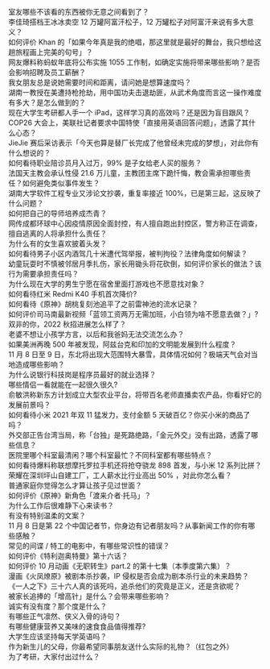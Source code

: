 室友哪些不该看的东西被你无意之间看到了？  
李佳琦搭档王冰冰卖空 12 万罐阿富汗松子，12 万罐松子对阿富汗来说有多大意义？  
如何评价 Khan 的「如果今年真是我的绝唱，那这里就是最好的舞台，我只想给这趟旅程画上完美的句号」？  
网友爆料称蚂蚁年底将公布实施 1055 工作制，如确定实施将带来哪些影响？是否会影响招聘及员工薪酬？  
我女朋友总是说她需要时间和距离，请问她是想算速度吗？  
湖南一教授在美遭持枪抢劫，用中国功夫击退劫匪，从武术角度而言这一操作难度有多大？是怎么做到的？  
现在大学生考研都人手一个 iPad，这样学习真的高效吗？还是因为盲目跟风？  
COP26 大会上，美联社记者要求中国特使「直接用英语回答问题」，透露了其什么心态？  
JieJie 赛后采访表示「今天也算是替厂长完成了他曾经未完成的梦想」，对此你有什么想说的？  
如何看待职业陪诊员月入过万，99% 是子女给老人买的服务？  
法国天主教会承认性侵 21.6 万儿童，主教团主席下跪忏悔，教会需承担哪些责任？如何避免类似事件发生？  
湖南大学软件工程专业又涉论文抄袭，重复率接近 100%，已是第三起，这反映了什么问题？  
如何把自己的导师培养成杰青？  
网传成都环球中心因疫情原因全面封控，有人擅自跑出封控区，警方称正在调查，擅自逃离的人将承担什么责任？  
为什么有的女生喜欢披着头发？  
如何看待男子小区内酒驾几十米遭代驾举报，被判拘役？法律角度如何解读？  
幼童玩耍时不慎被邻居月季扎伤，家长用锄头将花砍倒，如何评价家长的做法？该行为需要承担责任吗？  
为什么现在大学的男生宁愿在宿舍里面打游戏也不愿意找对象？  
如何看待红米 Redmi K40 手机首次降价?  
如何看待《原神》胡桃复刻池追平了之前雷神池的流水记录？  
如何评价司马南最新视频「蓝领工资两万无需加班，小白领为啥不愿意去做？」?  
双非的你，2022 秋招进展怎么样了？  
老婆不想让小孩学方言，以后和我爸妈无法交流怎么办？  
如果美洲再晚 500 年被发现，阿兹台克和印加的文明能发展到什么程度？  
11 月 8 日至 9 日，东北将出现大范围特大暴雪，具体情况如何？极端天气会对当地造成哪些影响？  
为什么说银行科技岗是程序员最好的就业选择？  
哪些情侣一看就能在一起很久很久?  
俞敏洪称新东方计划成立大型农业平台，将带百名老师直播卖农产品，你看好它的发展前景吗？  
如何看待小米 2021 年双 11 猛发力，支付金额 5 天破百亿？你买小米的商品了吗？  
外交部正告台湾当局，称「台独」是死路绝路，「金元外交」没有出路，透露了哪些信息？  
医院里哪个科室最清闲？哪个科室最忙？不同科室都有哪些特点？  
如何看待爆料称联想摩托罗拉手机还将抢夺骁龙 898 首发，与小米 12 系列比拼？  
荣耀在深圳坪山自建工厂，工人薪水比行业高出 50% ，对此你怎么看？  
普通家庭你觉得怎么才算让孩子见过世面？  
如何评价《原神》新角色「渡来介者·托马」？  
为什么工作后很难静下心来读书？  
有没有特别温柔的文案？  
11 月 8 日是第 22 个中国记者节，你身边有记者朋友吗？从事新闻工作的你有哪些感触？  
常见的间谍 / 特工的电影中，有哪些常识性的错误？  
如何评价《特利迦奥特曼》第十六话？  
如何评价 10 月动画《无职转生》part.2 的第十七集（本季度第六集）？  
漫画《火凤燎原》被剧本杀抄袭，IP 侵权是否会成为剧本杀行业的未来趋势？  
《一人之下》三十六人真的该死吗，追杀他们的究竟是正义，还是贪欲呢？  
被家长追捧的「增高针」是什么？会带来哪些影响？  
诚实有没有度？那个度是什么？  
有哪些正气凛然、侠义入骨的诗句？  
有哪些健康营养又美味的速食食品值得推荐?  
大学生应该坚持每天学英语吗？  
作为新生儿的父母，你最希望同事朋友送什么实际的礼物？（红包之外）  
为了考研，大家付出过什么？  
